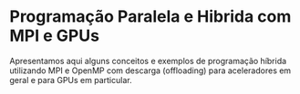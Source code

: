 # Programação Paralela e Hibrida com MPI e GPUs
Apresentamos aqui alguns conceitos e exemplos de programação híbrida utilizando MPI e OpenMP com descarga (offloading) para aceleradores em geral e para GPUs em particular.
